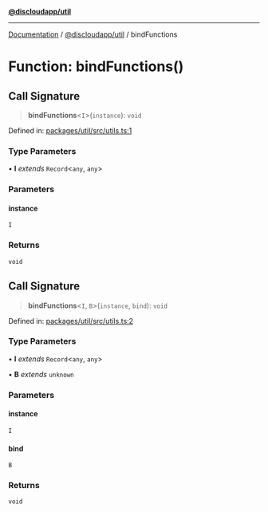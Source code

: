 [**@discloudapp/util**](../README.md)

***

[Documentation](../../../packages.md) / [@discloudapp/util](../README.md) / bindFunctions

# Function: bindFunctions()

## Call Signature

> **bindFunctions**\<`I`\>(`instance`): `void`

Defined in: [packages/util/src/utils.ts:1](https://github.com/discloud/discloud.app/blob/8d6df0b18784d1a4408701ac8e6b9db44dbb7133/packages/util/src/utils.ts#L1)

### Type Parameters

• **I** *extends* `Record`\<`any`, `any`\>

### Parameters

#### instance

`I`

### Returns

`void`

## Call Signature

> **bindFunctions**\<`I`, `B`\>(`instance`, `bind`): `void`

Defined in: [packages/util/src/utils.ts:2](https://github.com/discloud/discloud.app/blob/8d6df0b18784d1a4408701ac8e6b9db44dbb7133/packages/util/src/utils.ts#L2)

### Type Parameters

• **I** *extends* `Record`\<`any`, `any`\>

• **B** *extends* `unknown`

### Parameters

#### instance

`I`

#### bind

`B`

### Returns

`void`

